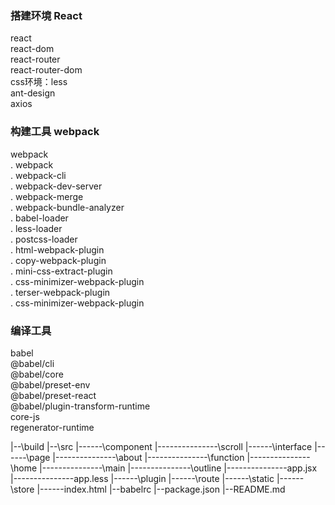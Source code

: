 ### 搭建环境 React
react       
react-dom      
react-router       
react-router-dom         
css环境：less            
ant-design           
axios            

### 构建工具 webpack
webpack               
. webpack                  
. webpack-cli             
. webpack-dev-server             
. webpack-merge                
. webpack-bundle-analyzer            
. babel-loader                
. less-loader                 
. postcss-loader               
. html-webpack-plugin               
. copy-webpack-plugin              
. mini-css-extract-plugin             
. css-minimizer-webpack-plugin              
. terser-webpack-plugin                
. css-minimizer-webpack-plugin                    

### 编译工具
babel                     
@babel/cli                  
@babel/core                
@babel/preset-env             
@babel/preset-react                 
@babel/plugin-transform-runtime             
core-js               
regenerator-runtime               



|--\build
|--\src
|------\component
|---------------\scroll
|------\interface
|------\page
|---------------\about
|---------------\function
|---------------\home
|---------------\main
|---------------\outline
|---------------app.jsx
|---------------app.less
|------\plugin
|------\route
|------\static
|------\store
|------index.html
|--babelrc
|--package.json
|--README.md
